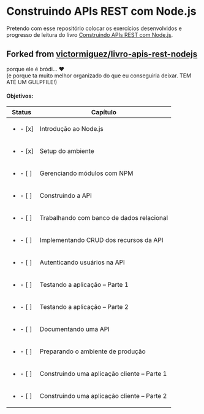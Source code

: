 # Construindo APIs REST com Node.js
Pretendo com esse repositório colocar os exercícios desenvolvidos e progresso de leitura do livro [Construindo APIs REST com Node.js](https://www.casadocodigo.com.br/products/livro-apis-nodejs).

## Forked from [victormiguez/livro-apis-rest-nodejs](https://github.com/victormiguez/livro-apis-rest-nodejs)
porque ele é bródi... :heart:<br>
(e porque ta muito melhor organizado do que eu conseguiria deixar. TEM ATÉ UM GULPFILE!)

#### Objetivos:
Status                    | Capítulo
------------------------- | -------------
<ul><li>- [x] </li></ul>  | Introdução ao Node.js
<ul><li>- [x] </li></ul>  | Setup do ambiente
<ul><li>- [ ] </li></ul>  | Gerenciando módulos com NPM
<ul><li>- [ ] </li></ul>  | Construindo a API
<ul><li>- [ ] </li></ul>  | Trabalhando com banco de dados relacional
<ul><li>- [ ] </li></ul>  | Implementando CRUD dos recursos da API
<ul><li>- [ ] </li></ul>  | Autenticando usuários na API
<ul><li>- [ ] </li></ul>  | Testando a aplicação – Parte 1
<ul><li>- [ ] </li></ul>  | Testando a aplicação – Parte 2
<ul><li>- [ ] </li></ul>  | Documentando uma API
<ul><li>- [ ] </li></ul>  | Preparando o ambiente de produção
<ul><li>- [ ] </li></ul>  | Construindo uma aplicação cliente – Parte 1
<ul><li>- [ ] </li></ul>  | Construindo uma aplicação cliente – Parte 2
